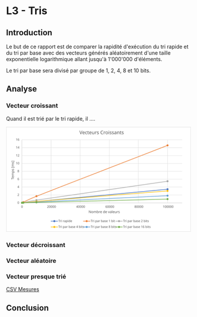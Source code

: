 # L3 - Tris

## Introduction

Le but de ce rapport est de comparer la rapidité d'exécution du tri rapide et du tri par base avec des vecteurs générés aléatoirement d'une taille exponentielle logarithmique allant jusqu'à 1'000'000 d'éléments.

Le tri par base sera divisé par groupe de 1, 2, 4, 8 et 10 bits.

## Analyse

### Vecteur croissant

Quand il est trié par le tri rapide, il ....

![croissant](svg/vecteurs_croissants.svg)


### Vecteur décroissant

### Vecteur aléatoire

### Vecteur presque trié




[CSV Mesures](csv/mesure_temp.csv)

## Conclusion

